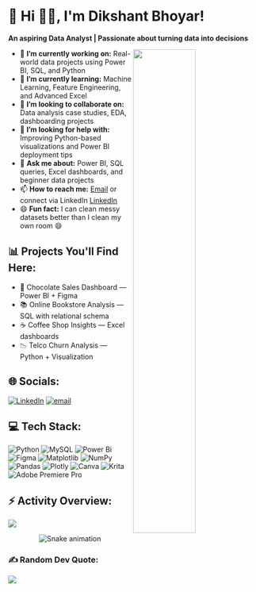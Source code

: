 # 💫 Hi 👋🏻, I'm Dikshant Bhoyar!
**An aspiring Data Analyst | Passionate about turning data into decisions**  

<img src="https://user-images.githubusercontent.com/89788120/167628634-549d2bdd-609e-4275-85af-1e1974da64ca.gif" width="50%" align="right" />

- 🔭 **I’m currently working on:** Real-world data projects using Power BI, SQL, and Python  
- 🌱 **I’m currently learning:** Machine Learning, Feature Engineering, and Advanced Excel  
- 👯 **I’m looking to collaborate on:** Data analysis case studies, EDA, dashboarding projects  
- 🤔 **I’m looking for help with:** Improving Python-based visualizations and Power BI deployment tips  
- 💬 **Ask me about:** Power BI, SQL queries, Excel dashboards, and beginner data projects  
- 📫 **How to reach me:** [Email](mailto:dikshantbhoyar@gmail.com) or connect via LinkedIn [LinkedIn](https://www.linkedin.com/in/dikshant-bhoyar-799a75234/)
- 😄 **Fun fact:** I can clean messy datasets better than I clean my own room 😄  


## 📊 Projects You'll Find Here:
- 🛒 Chocolate Sales Dashboard — Power BI + Figma  
- 📚 Online Bookstore Analysis — SQL with relational schema  
- ☕ Coffee Shop Insights — Excel dashboards  
- 📉 Telco Churn Analysis — Python + Visualization  




## 🌐 Socials:
[![LinkedIn](https://img.shields.io/badge/LinkedIn-%230077B5.svg?logo=linkedin&logoColor=white)](https://linkedin.com/in/DikshantBhoyar) [![email](https://img.shields.io/badge/Email-D14836?logo=gmail&logoColor=white)](mailto:dikshantbhoyar@gmail.com) 

## 💻 Tech Stack:
![Python](https://img.shields.io/badge/python-3670A0?style=plastic&logo=python&logoColor=ffdd54) ![MySQL](https://img.shields.io/badge/mysql-4479A1.svg?style=plastic&logo=mysql&logoColor=white) ![Power Bi](https://img.shields.io/badge/power_bi-F2C811?style=plastic&logo=powerbi&logoColor=black) ![Figma](https://img.shields.io/badge/figma-%23F24E1E.svg?style=plastic&logo=figma&logoColor=white) ![Matplotlib](https://img.shields.io/badge/Matplotlib-%23ffffff.svg?style=plastic&logo=Matplotlib&logoColor=black) ![NumPy](https://img.shields.io/badge/numpy-%23013243.svg?style=plastic&logo=numpy&logoColor=white) ![Pandas](https://img.shields.io/badge/pandas-%23150458.svg?style=plastic&logo=pandas&logoColor=white) ![Plotly](https://img.shields.io/badge/Plotly-%233F4F75.svg?style=plastic&logo=plotly&logoColor=white) ![Canva](https://img.shields.io/badge/Canva-%2300C4CC.svg?style=plastic&logo=Canva&logoColor=white) ![Krita](https://img.shields.io/badge/Krita-203759?style=plastic&logo=krita&logoColor=EEF37B) ![Adobe Premiere Pro](https://img.shields.io/badge/Adobe%20Premiere%20Pro-9999FF.svg?style=plastic&logo=Adobe%20Premiere%20Pro&logoColor=white)

## ⚡ Activity Overview:
[![](https://visitcount.itsvg.in/api?id=the-mansi-goel&icon=0&color=5)](https://visitcount.itsvg.in)



<!-- Snake Game Repo View -->

<div align="center">
  <img src="https://profile-readme-generator.com/assets/snake.svg" alt="Snake animation" />
</div>


### ✍️ Random Dev Quote:
![](https://quotes-github-readme.vercel.app/api?type=horizontal&theme=radical)

<!-- Proudly created with GPRM ( https://gprm.itsvg.in ) -->
